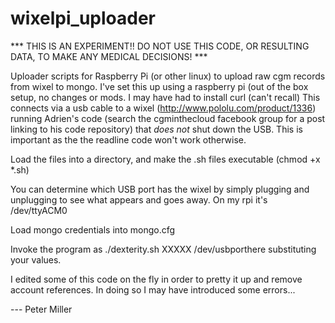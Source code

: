 wixelpi_uploader
================

*** THIS IS AN EXPERIMENT!! DO NOT USE THIS CODE, OR RESULTING DATA, TO MAKE ANY MEDICAL DECISIONS! ***

Uploader scripts for Raspberry Pi (or other linux) to upload raw cgm records from wixel to mongo.
I've set this up using a raspberry pi (out of the box setup, no changes or mods. I may have had to install curl (can't recall)
This connects via a usb cable to a wixel (http://www.pololu.com/product/1336) running Adrien's code (search the cgminthecloud facebook group for a post linking to his code repository) that *does not* shut down the USB. This is important as the the readline code won't work otherwise.

Load the files into a directory, and make the .sh files executable (chmod +x *.sh)

You can determine which USB port has the wixel by simply plugging and unplugging to see what appears and goes away. On my rpi it's /dev/ttyACM0

Load mongo credentials into mongo.cfg

Invoke the program as ./dexterity.sh XXXXX /dev/usbporthere
substituting your values.

I edited some of this code on the fly in order to pretty it up and remove account references. In doing so I may have introduced some errors...

--- Peter Miller
